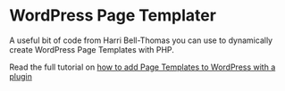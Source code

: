 WordPress Page Templater
========================

A useful bit of code from Harri Bell-Thomas you can use to dynamically create WordPress Page Templates with PHP.

Read the full tutorial on <a href="http://www.wpexplorer.com/wordpress-page-templates-plugin" title="Adding Page Templates to WordPress with a Plugin">how to add Page Templates to WordPress with a plugin</a>
